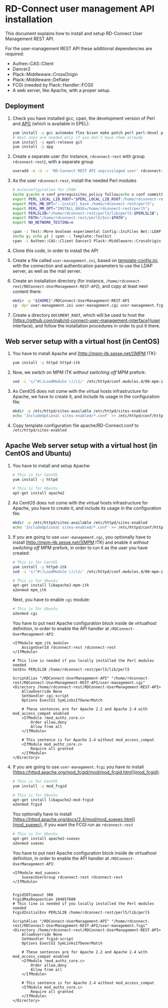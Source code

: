 # RD-Connect user management API installation

This document explains how to install and setup RD-Connect User Management REST API.

For the user-management REST API these additional dependencies are required:

* Authen::CAS::Client
* Dancer2
* Plack::Middleware::CrossOrigin
* Plack::Middleware::Deflater
* FCGI	(needed by Plack::Handler::FCGI)
* A web server, like Apache, with a proper setup.

## Deployment
1. Check you have installed gcc, cpan, the development version of Perl and [APG](http://www.adel.nursat.kz/apg/ "Another Password Generator") (which is available in EPEL):

	```bash
	yum install -y gcc automake flex bison make patch perl perl-devel perl-CPAN perl-Net-IDN-Encode perl-IO-Compress perl-Net-SSLeay perl-Crypt-SSLeay perl-XML-LibXML
	# Next ones are needed only if you don't have them already
	yum install -y epel-release git
	yum install -y apg
	```
	
2. Create a separate user (for instance, `rdconnect-rest` with group `rdconnect-rest`), with a separate group

	```bash
	useradd -m -U -c 'RD-Connect REST API unprivileged user' rdconnect-rest
	```

3. As the user `rdconnect-rest`, install the needed Perl modules

	```bash
	# Autoconfiguration for CPAN
	(echo y;echo o conf prerequisites_policy follow;echo o conf commit)|cpan
	export PERL_LOCAL_LIB_ROOT="$PERL_LOCAL_LIB_ROOT:/home/rdconnect-rest/perl5";
	export PERL_MB_OPT="--install_base /home/rdconnect-rest/perl5";
	export PERL_MM_OPT="INSTALL_BASE=/home/rdconnect-rest/perl5";
	export PERL5LIB="/home/rdconnect-rest/perl5/lib/perl5:$PERL5LIB";
	export PATH="/home/rdconnect-rest/perl5/bin:$PATH";
	export NO_NETWORK_TESTING=n
	
	cpan -i Test::More boolean experimental Config::IniFiles Net::LDAP MIME::Base64 Digest::MD5 Digest::SHA1 JSON::Validator Email::Address Email::MIME Email::Sender::Transport::SMTPS Env File::MimeInfo Text::Unidecode
	(echo y; echo y) | cpan -i Template::Toolkit
	cpan -i Authen::CAS::Client Dancer2 Plack::Middleware::CrossOrigin Plack::Middleware::Deflater FCGI
	```

4. Clone this code, in order to install the API

5. Create a file called `user-management.ini`, based on [template-config.ini](template-config.ini), with the connection and authentication parameters to use the LDAP server, as well as the mail server.

6. Create an installation directory (for instance, `/home/rdconnect-rest/RDConnect-UserManagement-REST-API`), and copy at least next content there:

	```bash
	mkdir -p "${HOME}"/RDConnect-UserManagement-REST-API
	cp -dpr user-management.ini user-management.cgi user-management.fcgi user-management.psgi libs "${HOME}"/RDConnect-UserManagement-REST-API
	```

5. Create a directory `DOCUMENT_ROOT`, which will be used to host the [https://github.com/inab/rd-connect-user-management-interface](user interface), and follow the installation procedures in order to put it there.

## Web server setup with a virtual host (in CentOS)

1. You have to install Apache and [http://mpm-itk.sesse.net/](MPM ITK):
	
	```bash
	yum install -y httpd httpd-itk
	```

2. Now, we switch on MPM ITK *without switching off* MPM prefork:

	```bash
	sed -i 's/^#\(LoadModule \)/\1/' /etc/httpd/conf.modules.d/00-mpm-itk.conf
	```

3. As CentOS does not come with the virtual hosts infrastructure for Apache, we have to create it, and include its usage in the configuration file:

	```bash
	mkdir -p /etc/httpd/sites-available /etc/httpd/sites-enabled
	echo 'IncludeOptional sites-enabled/*.conf' >> /etc/httpd/conf/httpd.conf
	```

4. Copy template configuration file apache/RD-Connect.conf to `/etc/httpd/sites-enabled`

## Apache Web server setup with a virtual host (in CentOS and Ubuntu)

1. You have to install and setup Apache:
	
	```bash
	# This is for CentOS
	yum install -y httpd
	```
	
	```bash
	# This is for Ubuntu
	apt-get install apache2
	```

2. As CentOS does not come with the virtual hosts infrastructure for Apache, you have to create it, and include its usage in the configuration file:

	```bash
	mkdir -p /etc/httpd/sites-available /etc/httpd/sites-enabled
	echo 'IncludeOptional sites-enabled/*.conf' >> /etc/httpd/conf/httpd.conf
	```

3. If you are going to use `user-management.cgi`, you optionally have to install [http://mpm-itk.sesse.net/](MPM ITK) and enable it *without switching off* MPM prefork, in order to run it as the user you have created:
	
	```bash
	# This is for CentOS
	yum install -y httpd-itk
	sed -i 's/^#\(LoadModule \)/\1/' /etc/httpd/conf.modules.d/00-mpm-itk.conf
	```
	
	```bash
	# This is for Ubuntu
	apt-get install libapache2-mpm-itk
	a2enmod mpm_itk
	```
	
	Next, you have to enable `cgi` module:
	
	```bash
	# This is for Ubuntu
	a2enmod cgi
	```
	
	You have to put next Apache configuration block inside de virtualhost definition, in order to enable the API handler at `/RDConnect-UserManagement-API`:
	
	```
	<IfModule mpm_itk_module>
		AssignUserId rdconnect-rest rdconnect-rest
	</IfModule>
	
	# This line is needed if you locally installed the Perl modules needed
	SetEnv PERL5LIB /home/rdconnect-rest/perl5/lib/perl5
	
	ScriptAlias "/RDConnect-UserManagement-API" "/home/rdconnect-rest/RDConnect-UserManagement-REST-API/user-management.cgi"
	<Directory /home/rdconnect-rest/RDConnect-UserManagement-REST-API>
		AllowOverride None
		SetHandler cgi-script
		Options ExecCGI SymLinksIfOwnerMatch
		
		# These sentences are for Apache 2.2 and Apache 2.4 with mod_access_compat enabled
		<IfModule !mod_authz_core.c>
			Order allow,deny
			Allow from all
		</IfModule>
		
		# This sentence is for Apache 2.4 without mod_access_compat
		<IfModule mod_authz_core.c>
			Require all granted
		</IfModule>
	</Directory>
	```
	
4. If you are going to use `user-management.fcgi` you have to install [https://httpd.apache.org/mod_fcgid/mod/mod_fcgid.html](mod_fcgid):

	
	```bash
	# This is for CentOS
	yum install -y mod_fcgid
	```
	
	```bash
	# This is for Ubuntu
	apt-get install libapache2-mod-fcgid
	a2enmod fcgid
	```
	
	You optionally have to install [https://httpd.apache.org/docs/2.4/mod/mod_suexec.html](mod_suexec), if you want the FCGI run as `rdconnect-rest`
	
	```bash
	# This is for Ubuntu
	apt-get install apache2-suexec
	a2enmod suexec
	```

	You have to put next Apache configuration block inside de virtualhost definition, in order to enable the API handler at `/RDConnect-UserManagement-API`:
	
	```
	<IfModule mod_suexec>
		SuexecUserGroup rdconnect-rest rdconnect-rest
	</IfModule>
	
	
	FcgidIOTimeout 300
	FcgidMaxRequestLen 104857600
	# This line is needed if you locally installed the Perl modules needed
	FcgidInitialEnv PERL5LIB /home/rdconnect-rest/perl5/lib/perl5
	
	ScriptAlias "/RDConnect-UserManagement-API" "/home/rdconnect-rest/RDConnect-UserManagement-REST-API/user-management.fcgi"
	<Directory /home/rdconnect-rest/RDConnect-UserManagement-REST-API>
		AllowOverride None
		SetHandler fcgid-script
		Options ExecCGI SymLinksIfOwnerMatch
		
		# These sentences are for Apache 2.2 and Apache 2.4 with mod_access_compat enabled
		<IfModule !mod_authz_core.c>
			Order allow,deny
			Allow from all
		</IfModule>
		
		# This sentence is for Apache 2.4 without mod_access_compat
		<IfModule mod_authz_core.c>
			Require all granted
		</IfModule>
	</Directory>
	```
